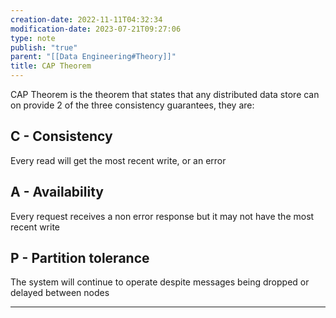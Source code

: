 ```yaml
---
creation-date: 2022-11-11T04:32:34
modification-date: 2023-07-21T09:27:06
type: note
publish: "true"
parent: "[[Data Engineering#Theory]]"
title: CAP Theorem
---
```

CAP Theorem is the theorem that states that any distributed data store can on provide 2 of the three consistency guarantees, they are:

## C - Consistency
Every read will get the most recent write, or an error

## A - Availability

Every request receives a non error response but it may not have the most recent write

## P - Partition tolerance

The system will continue to operate despite messages being dropped or delayed between nodes

---
